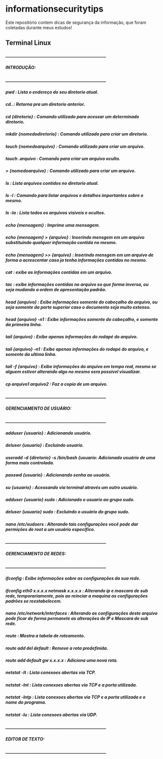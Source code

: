 # informationsecuritytips
Este repositório contem dicas de segurança da informação, que foram coletadas durante meus estudos!
## **Terminal Linux**

##### __________________________________________________

##### INTRODUÇÂO: 

##### __________________________________________________

##### pwd : Lista o endereço do seu diretorio atual.
##### cd..: Retorna pra um diretorio anterior.
##### cd {diretorio} : Comando utilizado para acessar um determinado diretorio.
##### mkdir {nomedodiretorio} : Comando utilizado para criar um diretorio.
##### touch {nomedoarquivo} : Comando utilizado para criar um arquivo.
##### touch .arquivo  : Comando para criar um arquivo oculto.
##### > {nomedoarquivo}  : Comando utilizado para criar um arquivo.
##### ls  : Lista arquivos contidos no diretorio atual.
##### ls -l : Comando para listar arquivos e detalhes importantes sobre o mesmo.
##### ls -la : Lista todos os arquivos visiveis e ocultos.
##### echo {mensagem} : Imprime uma mensagem.
##### echo {mensagem} > {arquivo} : Inserindo mensgem em um arquivo substituindo qualquer informação contida no mesmo.
##### echo {mensagem} >> {arquivo} : Inserindo mensgem em um arquivo de forma a acrescentar caso ja tenha informações contidas no mesmo.
##### cat : exibe as informações contidas em um arquivo.
##### tac : exibe informações contidas no arquivo so que forma inversa, ou seja mudando a ordem de apresentação padrão.
##### head {arquivo}  : Exibe informações somente do cabeçalho do arquivo, ou seja somente da parte superior caso o documento seja muito extenso.
##### head {arquivo}  -n1 : Exibe informações somente do cabeçalho, e somente da primeira linha.
##### tail {arquivo}  : Exibe apenas informações do rodapé do arquivo.
##### tail {arquivo} -n1 : Exibe apenas informações do rodapé do arquivo, e somente da ultima linha.
##### tail -f {arquivo}  : Exibe informações do arquivo em tempo real, mesmo se alguem estiver alterando algo no mesmo sera possivel visualizar.
##### cp arquivo1 arquivo2 : Faz a copia de um arquivo.

##### __________________________________________________

##### GERENCIAMENTO DE USUÁRIO:

##### __________________________________________________

##### adduser {usuario} : Adicionando usuário.
##### deluser {usuario} : Excluindo usuario.
##### useradd -d {diretorio} -s /bin/bash {usuario: Adicionado usuário de uma forma mais controlada.
##### passwd {usuario}  : Adicionando senha ao usuário.
##### su {usuario} : Acessando via terminal através um outro usuário.
##### adduser {usuario} sudo : Adicionado o usuario ao grupo sudo.
##### deluser {usuario} sudo : Excluindo o usuário do grupo sudo.
##### nano /etc/sudoers : Alterando tais configurações você pode dar permições de root a um usuário especifico.


##### __________________________________________________

##### GERENCIAMENTO DE REDES:

##### __________________________________________________

##### ifconfig : Exibe informações sobre as configurações da sua rede.
##### ifconfig eth0 x.x.x.x netmask x.x.x.x : Alterando ip e mascara de sub rede, temporariamente, pois ao reinciar a maquina as configurações padrões se reestabelecem.
##### nano /etc/network/interfaces : Alterando as configurações deste arquivo pode ficar de forma permanete as alterações de IP e Mascara de sub rede.
##### route : Mostra a tabela de roteamento.
##### route add del default : Remove a rota predefinida.
##### route add default gw x.x.x.x : Adiciona uma nova rota.
##### netstat -lt : Lista conexoes abertas via TCP.
##### netstat -lnt : Lista conexoes abertas via TCP e a porta utilizada.
##### netstat -lntp : Lista conexoes abertas via TCP e a porta utilizada e o nome do programa.
##### netstat -lu : Lista conexoes abertas via UDP.

##### __________________________________________________

##### EDITOR DE TEXTO:

##### __________________________________________________








 





